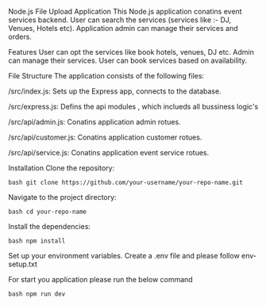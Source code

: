 Node.js File Upload Application
This Node.js application conatins event services backend. User can search the services (services like :- DJ, Venues, Hotels etc). Application admin can manage their services and orders.

Features
User can opt the services like book hotels, venues, DJ etc.
Admin can manage their services.
User can book services based on availability.


File Structure
The application consists of the following files:

/src/index.js: Sets up the Express app, connects to the database.

/src/express.js: Defins the api modules , which inclueds all bussiness logic's

/src/api/admin.js: Conatins application admin rotues.

/src/api/customer.js: Conatins application customer rotues.

/src/api/service.js: Conatins application event service rotues.



Installation
Clone the repository:

```bash git clone https://github.com/your-username/your-repo-name.git ```

Navigate to the project directory:

```bash cd your-repo-name ```

Install the dependencies:

```bash npm install ```

Set up your environment variables. Create a .env file and please follow env-setup.txt

For start you application please run the below command

```bash npm run dev ```